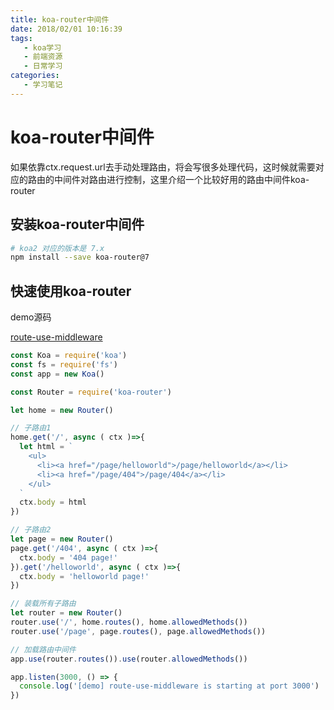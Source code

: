 ```yaml
---
title: koa-router中间件
date: 2018/02/01 10:16:39
tags:
   - koa学习
   - 前端资源
   - 日常学习
categories:
   - 学习笔记
---
```


# koa-router中间件

如果依靠ctx.request.url去手动处理路由，将会写很多处理代码，这时候就需要对应的路由的中间件对路由进行控制，这里介绍一个比较好用的路由中间件koa-router

## 安装koa-router中间件
```sh
# koa2 对应的版本是 7.x
npm install --save koa-router@7
```

## 快速使用koa-router
demo源码

[route-use-middleware](https://github.com/chenya1123236324/picture-management/tree/master/2019/koa%E5%9F%BA%E7%A1%80%E5%AD%A6%E4%B9%A0%E9%85%8D%E5%9B%BE/demo/route-use-middleware)

```js
const Koa = require('koa')
const fs = require('fs')
const app = new Koa()

const Router = require('koa-router')

let home = new Router()

// 子路由1
home.get('/', async ( ctx )=>{
  let html = `
    <ul>
      <li><a href="/page/helloworld">/page/helloworld</a></li>
      <li><a href="/page/404">/page/404</a></li>
    </ul>
  `
  ctx.body = html
})

// 子路由2
let page = new Router()
page.get('/404', async ( ctx )=>{
  ctx.body = '404 page!'
}).get('/helloworld', async ( ctx )=>{
  ctx.body = 'helloworld page!'
})

// 装载所有子路由
let router = new Router()
router.use('/', home.routes(), home.allowedMethods())
router.use('/page', page.routes(), page.allowedMethods())

// 加载路由中间件
app.use(router.routes()).use(router.allowedMethods())

app.listen(3000, () => {
  console.log('[demo] route-use-middleware is starting at port 3000')
})

```
